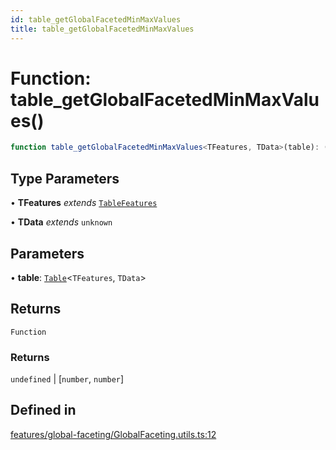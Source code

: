 ```yaml
---
id: table_getGlobalFacetedMinMaxValues
title: table_getGlobalFacetedMinMaxValues
---
```


# Function: table\_getGlobalFacetedMinMaxValues()

```ts
function table_getGlobalFacetedMinMaxValues<TFeatures, TData>(table): () => undefined | [number, number]
```

## Type Parameters

• **TFeatures** *extends* [`TableFeatures`](../interfaces/tablefeatures.md)

• **TData** *extends* `unknown`

## Parameters

• **table**: [`Table`](../type-aliases/table.md)\<`TFeatures`, `TData`\>

## Returns

`Function`

### Returns

`undefined` \| [`number`, `number`]

## Defined in

[features/global-faceting/GlobalFaceting.utils.ts:12](https://github.com/TanStack/table/blob/b1e6b79157b0debc7222660572b06c8b857f4605/packages/table-core/src/features/global-faceting/GlobalFaceting.utils.ts#L12)
